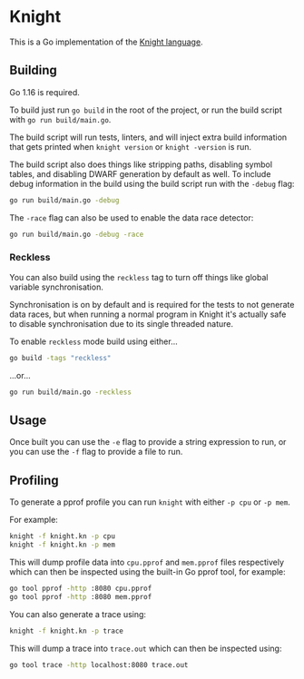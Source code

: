 # Knight

This is a Go implementation of the [Knight language](https://github.com/knight-lang/knight-lang/).

## Building

Go 1.16 is required.

To build just run `go build` in the root of the project, or run the build script with `go run build/main.go`.

The build script will run tests, linters, and will inject extra build information that gets printed when `knight version` or `knight -version` is run.

The build script also does things like stripping paths, disabling symbol tables, and disabling DWARF generation by default as well. To include debug information in the build using the build script run with the `-debug` flag:
```sh
go run build/main.go -debug
```

The `-race` flag can also be used to enable the data race detector:
```sh
go run build/main.go -debug -race
```

### Reckless

You can also build using the `reckless` tag to turn off things like global variable synchronisation.

Synchronisation is on by default and is required for the tests to not generate data races, but when running a normal program in Knight it's actually safe to disable synchronisation due to its single threaded nature.

To enable `reckless` mode build using either...
```sh
go build -tags "reckless"
```
...or...
```sh
go run build/main.go -reckless
```

## Usage

Once built you can use the `-e` flag to provide a string expression to run, or you can use the `-f` flag to provide a file to run.

## Profiling

To generate a pprof profile you can run `knight` with either `-p cpu` or `-p mem`.

For example:
```sh
knight -f knight.kn -p cpu
knight -f knight.kn -p mem
```

This will dump profile data into `cpu.pprof` and `mem.pprof` files respectively which can then be inspected using the built-in Go pprof tool, for example:
```sh
go tool pprof -http :8080 cpu.pprof
go tool pprof -http :8080 mem.pprof
```

You can also generate a trace using:
```sh
knight -f knight.kn -p trace
```

This will dump a trace into `trace.out` which can then be inspected using:
```sh
go tool trace -http localhost:8080 trace.out
```
